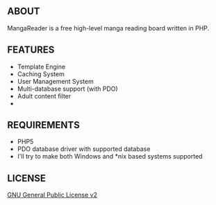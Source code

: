 ## ABOUT
MangaReader is a free high-level manga reading board written in PHP.


## FEATURES
- Template Engine
- Caching System
- User Management System
- Multi-database support (with PDO)
- Adult content filter
- 

## REQUIREMENTS
- PHP5
- PDO database driver with supported database
- I'll try to make both Windows and \*nix based systems supported


## LICENSE
[GNU General Public License v2](http://opensource.org/licenses/GPL-3.0)